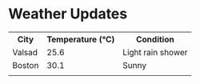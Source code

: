 # Weather Updates

<!-- WEATHER-UPDATE-START -->
<table><tr><th>City</th><th>Temperature (°C)</th><th>Condition</th></tr><tr><td>Valsad</td><td>25.6</td><td>Light rain shower</td></tr><tr><td>Boston</td><td>30.1</td><td>Sunny</td></tr><tr><td></td><td></td><td></td></tr></table>
<!-- WEATHER-UPDATE-END -->
